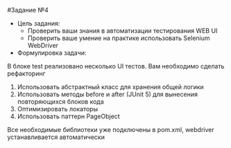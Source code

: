 #Задание №4
- Цель задания:
    - Проверить ваши знания в автоматизации тестирования WEB UI
    - Проверить ваше умение на практике использовать Selenium WebDriver
- Формулировка задачи:

В блоке test реализовано несколько UI тестов. Вам необходимо сделать рефакторинг
1) Использовать абстрактный класс для хранения общей логики
2) Использовать методы before и after (JUnit 5) для вынесения повторяющихся блоков кода
3) Оптимизировать локаторы
4) Использовать паттерн PageObject

Все необходимые библиотеки уже подключены в pom.xml, webdriver устанавливается автоматически

